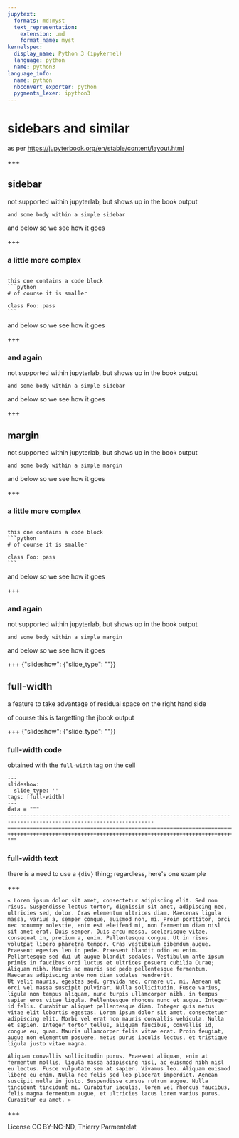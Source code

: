 ```yaml
---
jupytext:
  formats: md:myst
  text_representation:
    extension: .md
    format_name: myst
kernelspec:
  display_name: Python 3 (ipykernel)
  language: python
  name: python3
language_info:
  name: python
  nbconvert_exporter: python
  pygments_lexer: ipython3
---
```


# sidebars and similar

as per <https://jupyterbook.org/en/stable/content/layout.html>

+++

## sidebar

not supported within jupyterlab, but shows up in the book output

```{sidebar} some title
and some body within a simple sidebar
```

and below so we see how it goes

+++

### a little more complex

````{sidebar} embeddings

this one contains a code block
```python
# of course it is smaller

class Foo: pass
```
````

and below so we see how it goes

+++

### and again

not supported within jupyterlab, but shows up in the book output

```{sidebar} some title
and some body within a simple sidebar
```

and below so we see how it goes

+++

## margin

not supported within jupyterlab, but shows up in the book output

```{margin} some title
and some body within a simple margin
```

and below so we see how it goes

+++

### a little more complex

````{margin} embeddings

this one contains a code block
```python
# of course it is smaller

class Foo: pass
```
````

and below so we see how it goes

+++

### and again

not supported within jupyterlab, but shows up in the book output

```{margin} some title
and some body within a simple margin
```

and below so we see how it goes

+++ {"slideshow": {"slide_type": ""}}

## full-width

a feature to take advantage of residual space on the right hand side

of course this is targetting the jbook output

+++ {"slideshow": {"slide_type": ""}}

### full-width code

obtained with the `full-width` tag on the cell

```{code-cell} ipython3
---
slideshow:
  slide_type: ''
tags: [full-width]
---
data = """
--------------------------------------------------------------------------------------------------------------------
====================================================================================================================
++++++++++++++++++++++++++++++++++++++++++++++++++++++++++++++++++++++++++++++++++++++++++++++++++++++++++++++++++++
"""
```

### full-width text

there is a need to use a `{div}` thing; regardless, here's one example

+++

```{div} full-width
« Lorem ipsum dolor sit amet, consectetur adipiscing elit. Sed non risus. Suspendisse lectus tortor, dignissim sit amet, adipiscing nec, ultricies sed, dolor. Cras elementum ultrices diam. Maecenas ligula massa, varius a, semper congue, euismod non, mi. Proin porttitor, orci nec nonummy molestie, enim est eleifend mi, non fermentum diam nisl sit amet erat. Duis semper. Duis arcu massa, scelerisque vitae, consequat in, pretium a, enim. Pellentesque congue. Ut in risus volutpat libero pharetra tempor. Cras vestibulum bibendum augue. Praesent egestas leo in pede. Praesent blandit odio eu enim. Pellentesque sed dui ut augue blandit sodales. Vestibulum ante ipsum primis in faucibus orci luctus et ultrices posuere cubilia Curae; Aliquam nibh. Mauris ac mauris sed pede pellentesque fermentum. Maecenas adipiscing ante non diam sodales hendrerit.
Ut velit mauris, egestas sed, gravida nec, ornare ut, mi. Aenean ut orci vel massa suscipit pulvinar. Nulla sollicitudin. Fusce varius, ligula non tempus aliquam, nunc turpis ullamcorper nibh, in tempus sapien eros vitae ligula. Pellentesque rhoncus nunc et augue. Integer id felis. Curabitur aliquet pellentesque diam. Integer quis metus vitae elit lobortis egestas. Lorem ipsum dolor sit amet, consectetuer adipiscing elit. Morbi vel erat non mauris convallis vehicula. Nulla et sapien. Integer tortor tellus, aliquam faucibus, convallis id, congue eu, quam. Mauris ullamcorper felis vitae erat. Proin feugiat, augue non elementum posuere, metus purus iaculis lectus, et tristique ligula justo vitae magna.

Aliquam convallis sollicitudin purus. Praesent aliquam, enim at fermentum mollis, ligula massa adipiscing nisl, ac euismod nibh nisl eu lectus. Fusce vulputate sem at sapien. Vivamus leo. Aliquam euismod libero eu enim. Nulla nec felis sed leo placerat imperdiet. Aenean suscipit nulla in justo. Suspendisse cursus rutrum augue. Nulla tincidunt tincidunt mi. Curabitur iaculis, lorem vel rhoncus faucibus, felis magna fermentum augue, et ultricies lacus lorem varius purus. Curabitur eu amet. »
```

+++

License CC BY-NC-ND, Thierry Parmentelat
